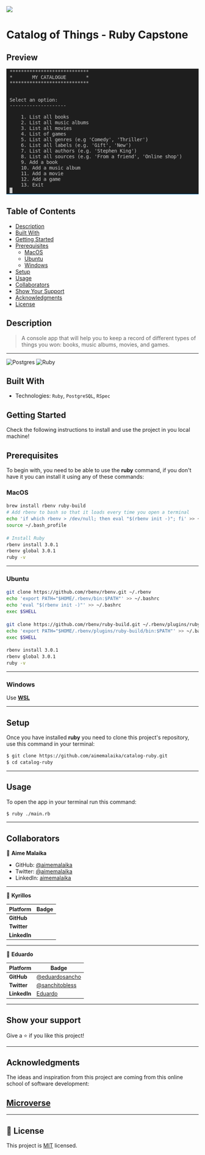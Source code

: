 ![](https://img.shields.io/badge/Microverse-blueviolet)

# Catalog of Things - Ruby Capstone

## Preview
![screenshot](./screenshot.png)

## Table of Contents

- [Description](#description)
- [Built With](#built-with)
- [Getting Started](#getting-started)
- [Prerequisites](#prerequisites)
  - [MacOS](#macos)
  - [Ubuntu](#ubuntu)
  - [Windows](#windows)
- [Setup](#setup)
- [Usage](#usage)
- [Collaborators](#collaborators)
- [Show Your Support](#how-your-support)
- [Acknowledgments](#acknowledgments)
- [License](#license)

## Description 
> A console app that will help you to keep a record of different types of things you won: books, music albums, movies, and games.
<hr>

![Postgres](https://img.shields.io/badge/postgres-%23316192.svg?style=for-the-badge&logo=postgresql&logoColor=white)
![Ruby](https://img.shields.io/badge/Ruby-CC342D?style=for-the-badge&logo=ruby&logoColor=white)

## Built With

- Technologies: `Ruby`, `PostgreSQL`, `RSpec`

## Getting Started

Check the following instructions to install and use the project in you local machine!
## Prerequisites

To begin with, you need to be able to use the **ruby** command, if you don't have it you can install it using any of these commands: 

### **MacOS**

```bash
brew install rbenv ruby-build
# Add rbenv to bash so that it loads every time you open a terminal
echo 'if which rbenv > /dev/null; then eval "$(rbenv init -)"; fi' >> ~/.bash_profile
source ~/.bash_profile

# Install Ruby
rbenv install 3.0.1
rbenv global 3.0.1
ruby -v
```
<hr>

### **Ubuntu**

```bash
git clone https://github.com/rbenv/rbenv.git ~/.rbenv
echo 'export PATH="$HOME/.rbenv/bin:$PATH"' >> ~/.bashrc
echo 'eval "$(rbenv init -)"' >> ~/.bashrc
exec $SHELL

git clone https://github.com/rbenv/ruby-build.git ~/.rbenv/plugins/ruby-build
echo 'export PATH="$HOME/.rbenv/plugins/ruby-build/bin:$PATH"' >> ~/.bashrc
exec $SHELL

rbenv install 3.0.1
rbenv global 3.0.1
ruby -v
```
<hr>

### **Windows**

Use **[WSL](https://docs.microsoft.com/en-us/windows/wsl/about)**
<hr>

## Setup

Once you have installed **ruby** you need to clone this project's repository, use this command in your terminal:


```bash
$ git clone https://github.com/aimemalaika/catalog-ruby.git
$ cd catalog-ruby
```
<hr>

## Usage

To open the app in your terminal run this command:

``` bash
$ ruby ./main.rb
```
<hr>

## Collaborators

👤 **Aime Malaika**
- GitHub:   [@aimemalaika](https://github.com/aimemalaika)
- Twitter:  [@aimemalaika](https://twitter.com/Aime_Malaika)
- LinkedIn: [aimemalaika](https://linkedin.com/in/aimemalaika) 
<hr>

👤 **Kyrillos**

 Platform | Badge |
 --- | --- |
 **GitHub**  | []()
 **Twitter** | []()
 **LinkedIn** | []()
 <hr>

👤 **Eduardo**

 Platform | Badge |
 --- | --- |
 **GitHub**  | [@eduardosancho](https://github.com/eduardosancho)
 **Twitter** | [@sanchitobless](https://twitter.com/sanchitobless)
 **LinkedIn** | [Eduardo](https://www.linkedin.com/in/eduardo-sancho-solano/)
<hr>
 

## Show your support

Give a ⭐️ if you like this project!
<hr>

## Acknowledgments

The ideas and inspiration from this project are coming from this online school of software development:

## [**Microverse**](https://www.microverse.org/)
<hr>

## 📝 License

This project is [MIT](./MIT.md) licensed.
